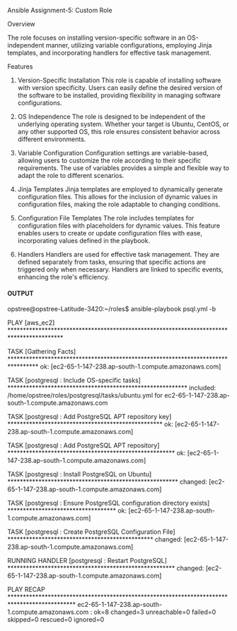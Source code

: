 Ansible Assignment-5: Custom Role

Overview

The role focuses on installing version-specific software in an OS-independent manner, utilizing variable configurations, employing Jinja templates, and incorporating handlers for effective task management.



Features
1. Version-Specific Installation
This role is capable of installing software with version specificity. Users can easily define the desired version of the software to be installed, providing flexibility in managing software configurations.

2. OS Independence
The role is designed to be independent of the underlying operating system. Whether your target is Ubuntu, CentOS, or any other supported OS, this role ensures consistent behavior across different environments.

3. Variable Configuration
Configuration settings are variable-based, allowing users to customize the role according to their specific requirements. The use of variables provides a simple and flexible way to adapt the role to different scenarios.

4. Jinja Templates
Jinja templates are employed to dynamically generate configuration files. This allows for the inclusion of dynamic values in configuration files, making the role adaptable to changing conditions.

5. Configuration File Templates
The role includes templates for configuration files with placeholders for dynamic values. This feature enables users to create or update configuration files with ease, incorporating values defined in the playbook.

6. Handlers
Handlers are used for effective task management. They are defined separately from tasks, ensuring that specific actions are triggered only when necessary. Handlers are linked to specific events, enhancing the role's efficiency.


#### OUTPUT ####

opstree@opstree-Latitude-3420:~/roles$ ansible-playbook psql.yml -b

PLAY [aws_ec2] *****************************************************************************************

TASK [Gathering Facts] *********************************************************************************
ok: [ec2-65-1-147-238.ap-south-1.compute.amazonaws.com]

TASK [postgresql : Include OS-specific tasks] **********************************************************
included: /home/opstree/roles/postgresql/tasks/ubuntu.yml for ec2-65-1-147-238.ap-south-1.compute.amazonaws.com

TASK [postgresql : Add PostgreSQL APT repository key] **************************************************
ok: [ec2-65-1-147-238.ap-south-1.compute.amazonaws.com]

TASK [postgresql : Add PostgreSQL APT repository] ******************************************************
ok: [ec2-65-1-147-238.ap-south-1.compute.amazonaws.com]

TASK [postgresql : Install PostgreSQL on Ubuntu] *******************************************************
changed: [ec2-65-1-147-238.ap-south-1.compute.amazonaws.com]

TASK [postgresql : Ensure PostgreSQL configuration directory exists] ***********************************
ok: [ec2-65-1-147-238.ap-south-1.compute.amazonaws.com]

TASK [postgresql : Create PostgreSQL Configuration File] ***********************************************
changed: [ec2-65-1-147-238.ap-south-1.compute.amazonaws.com]

RUNNING HANDLER [postgresql : Restart PostgreSQL] ******************************************************
changed: [ec2-65-1-147-238.ap-south-1.compute.amazonaws.com]

PLAY RECAP *********************************************************************************************
ec2-65-1-147-238.ap-south-1.compute.amazonaws.com : ok=8    changed=3    unreachable=0    failed=0    skipped=0    rescued=0    ignored=0   
